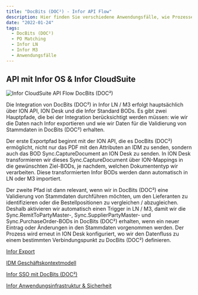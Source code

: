 ```yaml
---
title: "DocBits (DOC²) - Infor API Flow"
description: Hier finden Sie verschiedene Anwendungsfälle, wie Prozesse Ihrer verschiedenen Dokumententypen aussehen und in Infor integriert werden können.
date: "2022-01-24"
tags:
  - DocBits (DOC²)
  - PO Matching
  - Infor LN
  - Infor M3
  - Anwendungsfälle
---
```


## API mit Infor OS & Infor CloudSuite

![Infor CloudSuite API Flow DocBits (DOC²)](/_images/docbits/infor/Doc2-Infor.png "Infor CloudSuite API Flow DocBits (DOC²)")

Die Integration von DocBits (DOC²) in Infor LN / M3 erfolgt hauptsächlich über ION API, ION Desk und die Infor Standard BODs. Es gibt zwei Hauptpfade, die bei der Integration berücksichtigt werden müssen: 
wie wir die Daten nach Infor exportieren und wie wir Daten für die Validierung von Stammdaten in DocBits (DOC²) erhalten.

Der erste Exportpfad beginnt mit der ION API, die es DocBits (DOC²) ermöglicht, nicht nur das PDF mit den Attributen an IDM zu senden, sondern auch das BOD Sync.CaptureDocument an ION Desk zu senden. In ION Desk transformieren wir dieses Sync.CaptureDocument über ION-Mappings in die gewünschten Ziel-BODs, je nachdem, welchen Dokumententyp wir verarbeiten. Diese transformierten Infor BODs werden dann automatisch in LN oder M3 importiert.

Der zweite Pfad ist dann relevant, wenn wir in DocBits (DOC²) eine Validierung von Stammdaten durchführen möchten, um den Lieferanten zu identifizieren oder die Bestellpositionen zu vergleichen / abzugleichen. Deshalb aktivieren wir automatisch einen Trigger in LN / M3, damit wir die Sync.RemitToPartyMaster-, Sync.SupplierPartyMaster- und Sync.PurchaseOrder-BODs in DocBits (DOC²) erhalten, wenn ein neuer Eintrag oder Änderungen in den Stammdaten vorgenommen werden. Der Prozess wird erneut in ION Desk konfiguriert, wo wir den Datenfluss zu einem bestimmten Verbindungspunkt zu DocBits (DOC²) definieren.

[Infor Export](/docbits/export/export-to-infor/)

[IDM Geschäftskontextmodell](/docbits/doc2-with-infor/IDM-business-context-model/)

[Infor SSO mit DocBits (DOC²)](/docbits/doc2-with-infor/configuring-sso-in-cloud/)

[Infor Anwendungsinfrastruktur & Sicherheit](/docbits/doc2-with-infor/infrastructure/)